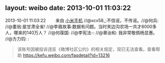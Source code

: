 layout: weibo
date: 2013-10-01 11:03:22
---
<meta name="referrer" content="no-referrer" />

2013-10-01 11:03:22  &nbsp;&nbsp;&nbsp;&nbsp;&nbsp;&nbsp; 来自 <a href="http://app.weibo.com/t/feed/22zMnn" rel="nofollow">小米手机</a>
//@xcv58_:不信谣，不传谣。//@何兵: //@耋翁:是甘肃全省! //@李眉故事:数据有问题。当时夹边沟农场一共才8000多人，哪来的140万人？ //@何葆国: //@李宪法-: //@章诒和: 我非常敬佩杨显惠。 //@方力钧: :
>  该账号因被投诉违反《微博社区公约》的相关规定，现已无法查看。查看帮助 https://kefu.weibo.com/faqdetail?id=13216
